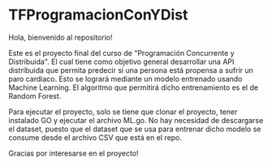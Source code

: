 # TFProgramacionConYDist

Hola, bienvenido al repositorio!

Este es el proyecto final del curso de "Programación Concurrente y Distribuida". El cual tiene como objetivo general desarrollar una API distribuida que permita predecir si una persona está
propensa a sufrir un paro cardiaco. Esto se logrará mediante un modelo entrenado usando Machine Learning. El algoritmo que permitirá dicho entrenamiento es el de Random Forest.

Para ejecutar el proyecto, solo se tiene que clonar el proyecto, tener instalado GO y ejecutar el archivo ML.go. No hay necesidad de descargarse el dataset, puesto que el dataset que se usa para entrenar dicho modelo se consume desde el archivo CSV que está en el repo.

Gracias por interesarse en el proyecto!
